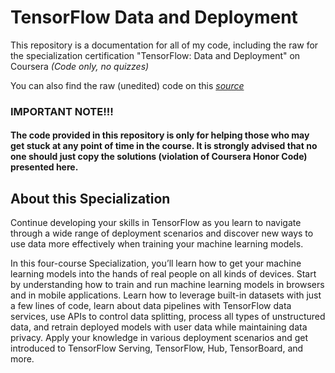 # TensorFlow Data and Deployment

This repository is a documentation for all of my code, including the raw for the specialization certification "TensorFlow: Data and Deployment" on Coursera *(Code only, no quizzes)*

You can also find the raw (unedited) code on this [*source*](https://github.com/https-deeplearning-ai/tensorflow-2-public.git)


### IMPORTANT NOTE!!!
#### The code provided in this repository is only for helping those who may get stuck at any point of time in the course. It is strongly advised that no one should just copy the solutions (violation of Coursera Honor Code) presented here.

## About this Specialization

Continue developing your skills in TensorFlow as you learn to navigate through a wide range of deployment scenarios and discover new ways to use data more effectively when training your machine learning models.

In this four-course Specialization, you’ll learn how to get your machine learning models into the hands of real people on all kinds of devices. Start by understanding how to train and run machine learning models in browsers and in mobile applications. Learn how to leverage built-in datasets with just a few lines of code, learn about data pipelines with TensorFlow data services, use APIs to control data splitting, process all types of unstructured data, and retrain deployed models with user data while maintaining data privacy.  Apply your knowledge in various deployment scenarios and get introduced to TensorFlow Serving, TensorFlow, Hub, TensorBoard, and more. 

